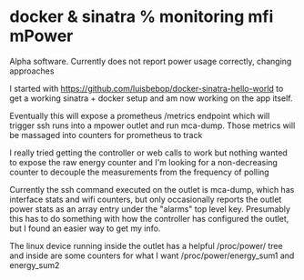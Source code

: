 docker & sinatra % monitoring mfi mPower
========================================

Alpha software. Currently does not report power usage correctly, changing
approaches

I started with https://github.com/luisbebop/docker-sinatra-hello-world
to get a working sinatra + docker setup and am now working on the 
app itself.

Eventually this will expose a prometheus /metrics endpoint which
will trigger ssh runs into a mpower outlet and run mca-dump. Those
metrics will be massaged into counters for prometheus to track

I really tried getting the controller or web calls to work but nothing
wanted to expose the raw energy counter and I'm looking for a
non-decreasing counter to decouple the measurements from the frequency
of polling

Currently the ssh command executed on the outlet is mca-dump, which 
has interface stats and wifi counters, but only occasionally 
reports the outlet power stats as an array entry under the
"alarms" top level key.  Presumably this has to do something
with how the controller has configured the outlet, but I found
an easier way to get my info.

The linux device running inside the outlet has a helpful
/proc/power/ tree and inside are some counters for what
I want /proc/power/energy_sum1 and energy_sum2


